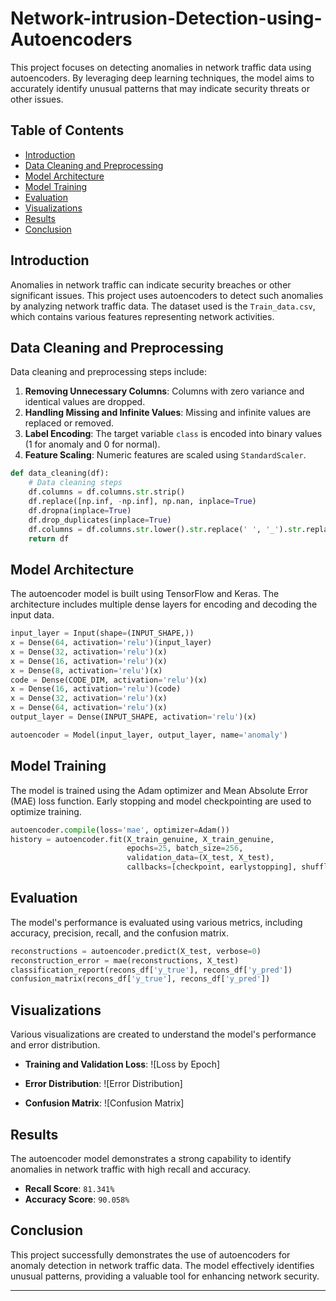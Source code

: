 # Network-intrusion-Detection-using-Autoencoders


This project focuses on detecting anomalies in network traffic data using autoencoders. By leveraging deep learning techniques, the model aims to accurately identify unusual patterns that may indicate security threats or other issues.

## Table of Contents
- [Introduction](#introduction)
- [Data Cleaning and Preprocessing](#data-cleaning-and-preprocessing)
- [Model Architecture](#model-architecture)
- [Model Training](#model-training)
- [Evaluation](#evaluation)
- [Visualizations](#visualizations)
- [Results](#results)
- [Conclusion](#conclusion)

## Introduction

Anomalies in network traffic can indicate security breaches or other significant issues. This project uses autoencoders to detect such anomalies by analyzing network traffic data. The dataset used is the `Train_data.csv`, which contains various features representing network activities.

## Data Cleaning and Preprocessing

Data cleaning and preprocessing steps include:

1. **Removing Unnecessary Columns**: Columns with zero variance and identical values are dropped.
2. **Handling Missing and Infinite Values**: Missing and infinite values are replaced or removed.
3. **Label Encoding**: The target variable `class` is encoded into binary values (1 for anomaly and 0 for normal).
4. **Feature Scaling**: Numeric features are scaled using `StandardScaler`.

```python
def data_cleaning(df):
    # Data cleaning steps
    df.columns = df.columns.str.strip()
    df.replace([np.inf, -np.inf], np.nan, inplace=True)
    df.dropna(inplace=True)
    df.drop_duplicates(inplace=True)
    df.columns = df.columns.str.lower().str.replace(' ', '_').str.replace('(', '').str.replace(')', '')
    return df
```

## Model Architecture

The autoencoder model is built using TensorFlow and Keras. The architecture includes multiple dense layers for encoding and decoding the input data.

```python
input_layer = Input(shape=(INPUT_SHAPE,))
x = Dense(64, activation='relu')(input_layer)
x = Dense(32, activation='relu')(x)
x = Dense(16, activation='relu')(x)
x = Dense(8, activation='relu')(x)
code = Dense(CODE_DIM, activation='relu')(x)
x = Dense(16, activation='relu')(code)
x = Dense(32, activation='relu')(x)
x = Dense(64, activation='relu')(x)
output_layer = Dense(INPUT_SHAPE, activation='relu')(x)

autoencoder = Model(input_layer, output_layer, name='anomaly')
```

## Model Training

The model is trained using the Adam optimizer and Mean Absolute Error (MAE) loss function. Early stopping and model checkpointing are used to optimize training.

```python
autoencoder.compile(loss='mae', optimizer=Adam())
history = autoencoder.fit(X_train_genuine, X_train_genuine,
                          epochs=25, batch_size=256,
                          validation_data=(X_test, X_test),
                          callbacks=[checkpoint, earlystopping], shuffle=True)
```

## Evaluation

The model's performance is evaluated using various metrics, including accuracy, precision, recall, and the confusion matrix.

```python
reconstructions = autoencoder.predict(X_test, verbose=0)
reconstruction_error = mae(reconstructions, X_test)
classification_report(recons_df['y_true'], recons_df['y_pred'])
confusion_matrix(recons_df['y_true'], recons_df['y_pred'])
```

## Visualizations

Various visualizations are created to understand the model's performance and error distribution.

- **Training and Validation Loss**:
  ![Loss by Epoch]

- **Error Distribution**:
  ![Error Distribution]

- **Confusion Matrix**:
  ![Confusion Matrix]

## Results

The autoencoder model demonstrates a strong capability to identify anomalies in network traffic with high recall and accuracy.

- **Recall Score**: `81.341%`
- **Accuracy Score**: `90.058%`



## Conclusion

This project successfully demonstrates the use of autoencoders for anomaly detection in network traffic data. The model effectively identifies unusual patterns, providing a valuable tool for enhancing network security.

---


